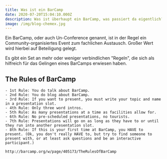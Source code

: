 ```yaml
---
title: Was ist ein BarCamp
date: 2020-07-20T15:04:10.000Z
description: Was ist überhaupt ein BarCamp, was passiert da eigentlich?
image: /img/blog-chemex.jpg
--- 
```


Ein BarCamp, oder auch Un-Conference genannt, ist in der Regel ein Community-organisiertes Event zum fachlichen Austausch. Großer Wert wird hierbei auf Beteiligung gelegt. 

Es gibt ein Set an mehr oder weniger verbindlichen "Regeln", die sich als hilfreich für das Gelingen eines BarCamps erwiesen haben.
 
## The Rules of BarCamp

    - 1st Rule: You do talk about BarCamp.
    - 2nd Rule: You do blog about BarCamp.
    - 3rd Rule: If you want to present, you must write your topic and name in a presentation slot.
    - 4th Rule: Only three word intros.
    - 5th Rule: As many presentations at a time as facilities allow for.
    - 6th Rule: No pre-scheduled presentations, no tourists.
    - 7th Rule: Presentations will go on as long as they have to or until they run into another presentation slot.
    - 8th Rule: If this is your first time at BarCamp, you HAVE to present. (Ok, you don't really HAVE to, but try to find someone to present with, or at least ask questions and be an interactive participant.)

    http://barcamp.org/w/page/405173/TheRulesOfBarCamp
